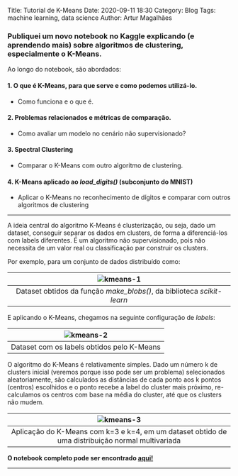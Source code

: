 Title: Tutorial de K-Means
Date: 2020-09-11 18:30
Category: Blog
Tags: machine learning, data science
Author: Artur Magalhães

### Publiquei um novo notebook no Kaggle explicando (e aprendendo mais) sobre algoritmos de clustering, especialmente o K-Means.

Ao longo do notebook, são abordados:

#### 1. O que é K-Means, para que serve e como podemos utilizá-lo.
- Como funciona e o que é.

#### 2. Problemas relacionados e métricas de comparação.
- Como avaliar um modelo no cenário não supervisionado?

#### 3. Spectral Clustering
- Comparar o K-Means com outro algoritmo de clustering.

#### 4. K-Means aplicado ao *load_digits()* (subconjunto do MNIST)
- Aplicar o K-Means no reconhecimento de dígitos e comparar com outros algoritmos de clustering

---

A ideia central do algoritmo K-Means é clusterização, ou seja, dado um dataset, conseguir separar os dados em clusters, de forma a diferenciá-los com labels diferentes. É um algoritmo não supervisionado, pois não necessita de um valor real ou classificação par construir os clusters.

Por exemplo, para um conjunto de dados distribuído como:

|![kmeans-1]({filename}/images/kmeans_1.png)|
|:--:| 
|Dataset obtidos da função *make_blobs()*, da biblioteca *scikit-learn*|

E aplicando o K-Means, chegamos na seguinte configuração de *labels*:

|![kmeans-2]({filename}/images/kmeans_2.png)|
|:--:| 
|Dataset com os labels obtidos pelo K-Means|

O algoritmo do K-Means é relativamente simples. Dado um número k de clusters inicial (veremos porque isso pode ser um problema) selecionados aleatoriamente, são calculados as distâncias de cada ponto aos k pontos (centros) escolhidos e o ponto recebe a label do cluster mais próximo, re-calculamos os centros com base na média do cluster, até que os clusters não mudem.

|![kmeans-3]({filename}/images/kmeans_3.png)|
|:--:| 
|Aplicação do K-Means com k=3 e k=4, em um dataset obtido de uma distribuição normal multivariada|


**O notebook completo pode ser encontrado [aqui!](https://www.kaggle.com/arturmrs/tutorial-k-means)**



___